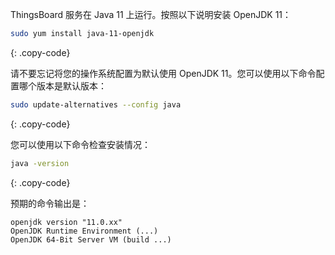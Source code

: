 ThingsBoard 服务在 Java 11 上运行。按照以下说明安装 OpenJDK 11：

```bash
sudo yum install java-11-openjdk
```
{: .copy-code}

请不要忘记将您的操作系统配置为默认使用 OpenJDK 11。您可以使用以下命令配置哪个版本是默认版本：

```bash
sudo update-alternatives --config java
```
{: .copy-code}

您可以使用以下命令检查安装情况：

```bash
java -version
```
{: .copy-code}

预期的命令输出是：

```text
openjdk version "11.0.xx"
OpenJDK Runtime Environment (...)
OpenJDK 64-Bit Server VM (build ...)
```